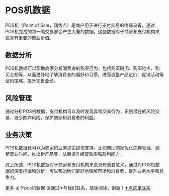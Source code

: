 # POS机数据

POS机（Point of Sale，销售点）是商户用于进行支付交易的终端设备，通过POS机完成的每一笔交易都会产生大量的数据。这些数据对于商家和支付机构来说具有重要的商业价值。

## 数据分析

POS机数据可以帮助商家分析消费者的购买行为，包括购买时间、购买地点、购买金额等，从而更好地了解消费者的偏好和习惯，进而调整产品定价、促销活动等营销策略，提升销售业绩。

## 风险管理

通过分析POS机数据，支付机构可以及时发现异常交易行为，识别潜在的风险交易，减少欺诈风险，保护商家和消费者的利益。

## 业务决策

POS机数据还可以为商家的业务决策提供支持，比如帮助商家优化库存管理、调整营业时间、推出新产品等，从而提升经营效率和盈利能力。

综上所述，POS机数据对于商家和支付机构来说具有重要意义，通过对POS机数据的深度挖掘和分析，可以帮助他们更好地理解市场和消费者，提升业务水平和竞争力。

更多 关于pos机数据 请通过✈与我们联系，感谢阅读，谢谢！[✈点这里联系](https://gg.k02.cc)